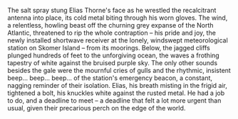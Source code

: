 The salt spray stung Elias Thorne's face as he wrestled the recalcitrant antenna into place, its cold metal biting through his worn gloves.  The wind, a relentless, howling beast off the churning grey expanse of the North Atlantic, threatened to rip the whole contraption – his pride and joy, the newly installed shortwave receiver at the lonely, windswept meteorological station on Skomer Island – from its moorings.  Below, the jagged cliffs plunged hundreds of feet to the unforgiving ocean, the waves a frothing tapestry of white against the bruised purple sky.  The only other sounds besides the gale were the mournful cries of gulls and the rhythmic, insistent beep… beep… beep… of the station's emergency beacon, a constant, nagging reminder of their isolation.  Elias, his breath misting in the frigid air, tightened a bolt, his knuckles white against the rusted metal.  He had a job to do, and a deadline to meet – a deadline that felt a lot more urgent than usual, given their precarious perch on the edge of the world.
